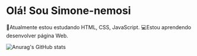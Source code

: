 # Olá! Sou Simone-nemosi

📖Atualmente estou estudando HTML, CSS, JavaScript.
💻Estou aprendendo desenvolver página Web.

![Anurag's GitHub stats](https://github-readme-stats.vercel.app/api?username=anuraghazra&show_icons=true&theme=radical)
